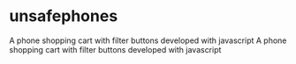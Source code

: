 # unsafephones

A phone shopping cart with filter buttons developed with javascript
A phone shopping cart with filter buttons developed with javascript
